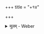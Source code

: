 +++
title = "+१४"

+++
<details><summary>मूलम् - Weber</summary>

To Mr. Thomann of Zürich I am indebted for a collation of E. I. H. 309 (E) concerning several passages in the two first प्रपाठकाः, and to my dear and learned friend Dr. W. Pertsch for a very minute collation of M., which beautiful ms. does however not exhibit the whole काण्ड - as I have in the Preface (p. IX) erroneously stated--but contains only the बृहदारण्यक portion, beginning with the third प्रपाठक.

The accentuation of the बृहदारण्यक, especially in its three last अध्याया-s, is in a very strange state and offers much cause of perplexity, the accentual signs being frequently either wholly wanting or strangely misplaced. The thorough coincidence of M. with A. (Chambers 15) in almost all these blunders leads me to suspect, that the fault is not exclusively that of the copists, but partly an original one, such as might be ascribed to the later addition of these last chapters to the more ancient body of the work. I feel authorized to this assumption by similar instances in the परिशिष्टा-s to the several वेदसंहिता-s as well as in the निरुक्ति and (as I learn from Dr. Pertsch) in the तैत्तिरीयारण्यक, and moreover by the fact, that the वंश-s which are unquestionably of a late origin particularly abound in such blunders and mistakes (see already the वंश at the end of the tenth काण्ड p. ८२६.).

The reason of this strange circumstance may be sought for either in a less careful preservation of these portions before their becoming a canonical part of the holy text, or in a partial misapplication of the accentual rules by their authors themselves. I should like to adopt at once both these views, as I have no doubt, that the codification as well as the composition of these portions reach in part down to a time, when the language of the ब्राह्मण-s was no longer the spoken dialect of the people or even of the ब्राह्मण-s, but though in common use with the latter as their medium of disputations and literary pursuit still by them even was only learned by exercise and study.

In consequence of the constant fluctuation of these readings some of which bear the appearence of having been produced by a mingling of the different systems of denotation of the संहितस्वरः and the ब्राह्मणस्वरः I have generally thought myself authorized to remove all evident blunders from my text, yet carefully recording as follows all those anomalies from the common mode of accentuation as might be more than mere mistakes of the copists. The exceptions I have made occur in the वंश-s which I have given throughout in their original form - in some words which in the same passages are constantly accentuated in the same way, though differently from their usual accentuation, as for instance पा᳘प वेद᳘ -- and finally in a few others which are also likely to have really fluctuated between different accents.
</details>